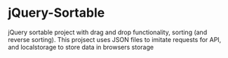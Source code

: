 # jQuery-Sortable
jQuery sortable project with drag and drop functionality, sorting (and reverse sorting). This projsect uses JSON files to imitate requests for API, and localstorage to store data in browsers storage
